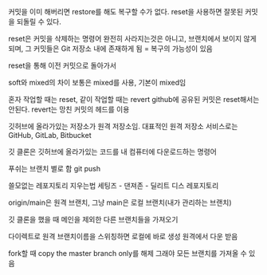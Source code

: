 커밋을 이미 해버리면 restore를 해도 복구할 수가 없다.
reset을 사용하면 잘못된 커밋을 되돌릴 수 있다.

reset은 커밋을 삭제하는 명령어
완전히 사라지는것은 아니고, 브랜치에서 보이지 않게 되며, 그 커밋들은 Git 저장소 내에 존재하게 됨
= 복구의 가능성이 있음

reset을 통해 이전 커밋으로 돌아가서

soft와 mixed의 차이
보통은 mixed를 사용, 기본이 mixed임

혼자 작업할 때는 reset, 같이 작업할 때는 revert
github에 공유된 커밋은 reset해서는 안된다.
revert는 망친 커밋의 헤드를 이용

깃허브에 올라가있는 저장소가 원격 저장소임.
대표적인 원격 저장소 서비스로는 GitHub, GitLab, Bitbucket

깃 클론은 깃허브에 올라가있는 코드를 내 컴퓨터에 다운로드하는 명령어

푸쉬는 브랜치 별로 함
git push <remote> <branch>

쓸모없는 레포지토리 지우는법 세팅즈 - 댄져존 - 딜리트 디스 레포지토리

origin/main은 원격 브랜치, 그냥 main은 로컬 브랜치(내가 관리하는 브랜치)


깃 클론을 했을 때 메인을 제외한 다른 브랜치들을 가져오기


다이렉트로 원격 브랜치이름을 스위칭하면 로컬에 바로 생성
원격에서 다운 받음




fork할 때
copy the master branch only를 해제 그래야 모든 브랜치를 가져올 수 있음



